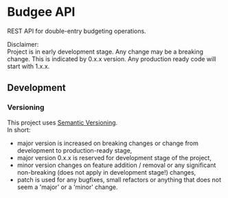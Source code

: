 # Budgee API

REST API for double-entry budgeting operations.

Disclaimer:\
Project is in early development stage. Any change may be a breaking change.
This is indicated by 0.x.x version. Any production ready code will start with 1.x.x.

## Development

### Versioning

This project uses [Semantic Versioning](https://semver.org/).\
In short:
- major version is increased on breaking changes or change from development to production-ready stage,
- major version 0.x.x is reserved for development stage of the project,
- minor version changes on feature addition / removal or any significant non-breaking (does not apply in development stage!) changes,
- patch is used for any bugfixes, small refactors or anything that does not seem a 'major' or a 'minor' change.
